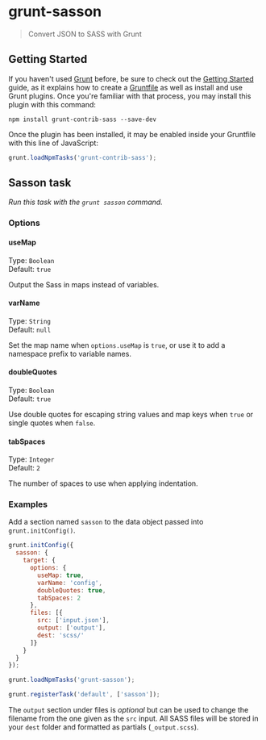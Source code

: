 # grunt-sasson

> Convert JSON to SASS with Grunt



## Getting Started

If you haven't used [Grunt](http://gruntjs.com/) before, be sure to check out the [Getting Started](http://gruntjs.com/getting-started) guide, as it explains how to create a [Gruntfile](http://gruntjs.com/sample-gruntfile) as well as install and use Grunt plugins. Once you're familiar with that process, you may install this plugin with this command:

```shell
npm install grunt-contrib-sass --save-dev
```

Once the plugin has been installed, it may be enabled inside your Gruntfile with this line of JavaScript:

```js
grunt.loadNpmTasks('grunt-contrib-sass');
```




## Sasson task
_Run this task with the `grunt sasson` command._


### Options


#### useMap

Type: `Boolean`  
Default: `true`

Output the Sass in maps instead of variables.


#### varName

Type: `String`  
Default: `null`

Set the map name when `options.useMap` is `true`, or use it to add a namespace prefix to variable names.


#### doubleQuotes

Type: `Boolean`  
Default: `true`

Use double quotes for escaping string values and map keys when `true` or single quotes when `false`.


#### tabSpaces

Type: `Integer`  
Default: `2`

The number of spaces to use when applying indentation.

### Examples

Add a section named `sasson` to the data object passed into `grunt.initConfig()`.

```js
grunt.initConfig({
  sasson: {            
    target: {            
      options: {   
        useMap: true,
        varName: 'config',
        doubleQuotes: true,
        tabSpaces: 2
      },
      files: [{         
        src: ['input.json'],          
        output: ['output'],
        dest: 'scss/'
      ]}
    }
  }
});

grunt.loadNpmTasks('grunt-sasson');

grunt.registerTask('default', ['sasson']);
```

The `output` section under files is _optional_ but can be used to change the filename from the one given as the `src` input. All SASS files will be stored in your `dest` folder and formatted as partials (`_output.scss`).